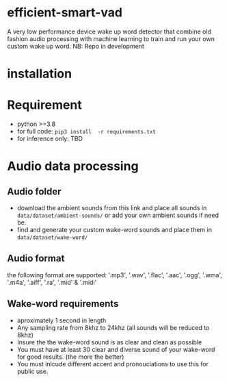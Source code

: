 # efficient-smart-vad
A very low performance device wake up word detector that combine old fashion audio processing with machine learning to train and run your own custom wake up word.
NB: Repo in development

# installation
# Requirement
- python >=3.8
- for full code: `pip3 install  -r requirements.txt`
- for inference only: TBD

# Audio data processing
## Audio folder
- download the ambient sounds from this link and place all sounds in `data/dataset/ambient-sounds/` or add your own ambient sounds if need be.
- find and generate your custom wake-word sounds and place them in `data/dataset/wake-word/`

## Audio format
the following format are supported: '.mp3', '.wav', '.flac', '.aac', '.ogg', '.wma', '.m4a', '.aiff', '.ra', '.mid' & '.midi'

## Wake-word requirements
- aproximately 1 second in length
- Any sampling rate from 8khz to 24khz (all sounds will be reduced to 8khz)
- Insure the the wake-word sound is as clear and clean as possible
- You must have at least 30 clear and diverse sound of your wake-word for good results. (the more the better)
- You must inlcude different accent and pronouciations to use this for public use.
